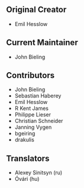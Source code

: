 ## Original Creator
* Emil Hesslow

## Current Maintainer
* John Bieling

## Contributors
* John Bieling
* Sebastian Haberey
* Emil Hesslow
* R Kent James
* Philippe Lieser
* Christian Schneider
* Janning Vygen
* bgeiring
* drakulis

## Translators
* Alexey Sinitsyn (ru)
* Óvári (hu)
